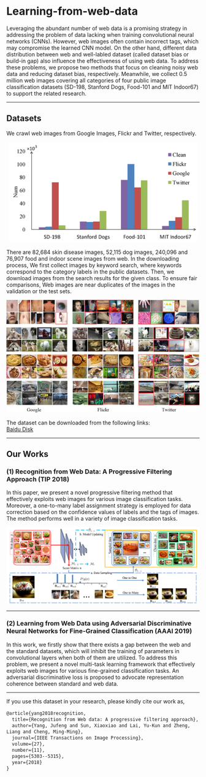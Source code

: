 # Learning-from-web-data
Leveraging the abundant number of web data is a promising strategy in addressing the problem of data lacking when training convolutional neural networks (CNNs). However, web images often contain incorrect tags, which may compromise the learned CNN model. On the other hand, different data distribution between web and well-labled dataset (called dataset bias or build-in gap) also influence the effectiveness of using web data. To address these problems, we propose two methods that focus on cleaning noisy web data and reducing dataset bias, respectively. Meanwhile, we collect 0.5 million web images covering all categories of four public image classification datasets (SD-198, Stanford Dogs, Food-101 and MIT Indoor67) to support the related research.

****
## Datasets
We crawl web images from Google Images, Flickr and Twitter, respectively. <br>

<div align="center">
<img src="https://github.com/sxzrt/Learning-from-web-data/blob/master/images/statistic.jpg"  width="495">  
</div>

There are 82,684 skin disease images, 52,115 dog images, 240,096 and 76,907 food and indoor scene images from web. In the downloading process, We first collect images by keyword search, where keywords correspond to the category labels in the public datasets. Then, we download images from the search results for the given class. To ensure fair comparisons, Web images are near duplicates of the images in the validation or the test sets.
<div align="center">
<img src="https://github.com/sxzrt/Learning-from-web-data/blob/master/images/dataset1.jpg"  width="800">  
</div>



The dataset can be downloaded from the following links:<br>
[Baidu Disk](https://pan.baidu.com/s/1vJWXM-SN7p5QttZZ_nzqQA)


****
## Our Works
### (1) Recognition from Web Data: A Progressive Filtering Approach (TIP 2018)
In this paper, we present a novel progressive filtering method that effectively exploits web images for various image classification tasks. Moreover, a one-to-many label assignment strategy is employed for data correction based on the confidence values of labels and the tags of images. The method performs well in a variety of image classification tasks.

<div align="center">
<img src="https://github.com/sxzrt/Learning-from-web-data/blob/master/images/progressive-l.jpg" width="800">  
</div>




****
### (2) Learning from Web Data using Adversarial Discriminative Neural Networks for Fine-Grained Classification (AAAI 2019)
In this work, we firstly show that there exists a gap between the web and the standard datasets, which will inhibit the training of parameters in convolutional layers when both of them are utilized. To address this problem, we present a novel multi-task learning framework that effectively exploits web images for various fine-grained classification tasks. An adversarial discriminative loss is proposed to advocate representation coherence between standard and web data.


**** 
If you use this dataset in your research, please kindly cite our work as, <br>
```
@article{yang2018recognition,
  title={Recognition from Web data: A progressive filtering approach},
  author={Yang, Jufeng and Sun, Xiaoxiao and Lai, Yu-Kun and Zheng, Liang and Cheng, Ming-Ming},
  journal={IEEE Transactions on Image Processing},
  volume={27},
  number={11},
  pages={5303--5315},
  year={2018}
}

```
